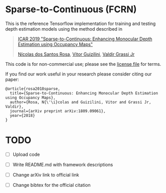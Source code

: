 # Sparse-to-Continuous (FCRN)

This is the reference Tensorflow implementation for training and testing depth estimation models using the method described in

> [ICAR 2019 "Sparse-to-Continuous: Enhancing Monocular Depth Estimation using Occupancy Maps"](https://arxiv.org/abs/1809.09061)
>
> [Nícolas dos Santos Rosa](https://dblp.org/pid/198/1985), [Vitor Guizilini](https://dblp.org/pid/81/7230), [Valdir Grassi Jr](https://dblp.org/pid/93/4528)



This code is for non-commercial use; please see the [license file](https://github.com/nicolasrosa/Sparse-to-Continuous/blob/master/LICENSE) for terms.

If you find our work useful in your research please consider citing our paper:

```
@article{rosa2018sparse,
  title={Sparse-to-Continuous: Enhancing Monocular Depth Estimation using Occupancy Maps},
  author={Rosa, N{\'\i}colas and Guizilini, Vitor and Grassi Jr, Valdir},
  journal={arXiv preprint arXiv:1809.09061},
  year={2018}
}
```



# TODO

- [ ] Upload code
- [ ] Write README.md with framework descriptions
- [ ] Change arXiv link to official link
- [ ] Change bibtex for the official citation

